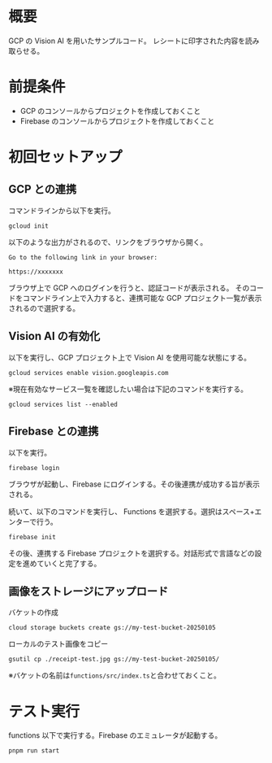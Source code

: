 # 概要

GCP の Vision AI を用いたサンプルコード。
レシートに印字された内容を読み取らせる。

# 前提条件

- GCP のコンソールからプロジェクトを作成しておくこと
- Firebase のコンソールからプロジェクトを作成しておくこと

# 初回セットアップ

## GCP との連携

コマンドラインから以下を実行。

```shell
gcloud init
```

以下のような出力がされるので、リンクをブラウザから開く。

```
Go to the following link in your browser:

https://xxxxxxx
```

ブラウザ上で GCP へのログインを行うと、認証コードが表示される。
そのコードをコマンドライン上で入力すると、連携可能な GCP プロジェクト一覧が表示されるので選択する。

## Vision AI の有効化

以下を実行し、GCP プロジェクト上で Vision AI を使用可能な状態にする。

```shell
gcloud services enable vision.googleapis.com
```

※現在有効なサービス一覧を確認したい場合は下記のコマンドを実行する。

```shell
gcloud services list --enabled
```

## Firebase との連携

以下を実行。

```shell
firebase login
```

ブラウザが起動し、Firebase にログインする。その後連携が成功する旨が表示される。

続いて、以下のコマンドを実行し、 Functions を選択する。選択はスペース+エンターで行う。

```shell
firebase init
```

その後、連携する Firebase プロジェクトを選択する。対話形式で言語などの設定を進めていくと完了する。

## 画像をストレージにアップロード

バケットの作成

```shell
cloud storage buckets create gs://my-test-bucket-20250105
```

ローカルのテスト画像をコピー

```shell
gsutil cp ./receipt-test.jpg gs://my-test-bucket-20250105/
```

※バケットの名前は`functions/src/index.ts`と合わせておくこと。

# テスト実行

functions 以下で実行する。Firebase のエミュレータが起動する。

```shell
pnpm run start
```
